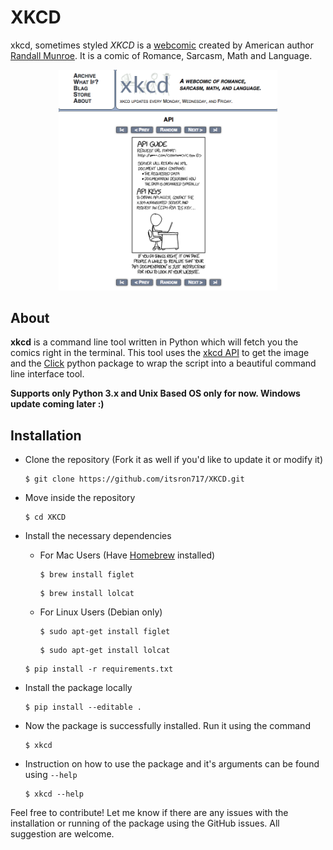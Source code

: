 # XKCD
xkcd, sometimes styled _XKCD_ is a [webcomic](https://en.wikipedia.org/wiki/Webcomic) created by American author [Randall Munroe](https://en.wikipedia.org/wiki/Randall_Munroe). It is a comic of Romance, Sarcasm, Math and Language.
<br>
<p align="center">
  <img src="assets/xkcd.png" width="350"/>
</p>


 ## About
 **xkcd** is a command line tool written in Python which will fetch you the comics right in the terminal. This tool uses the [xkcd API](https://xkcd.com/json.html) to get the image and the [Click](http://click.pocoo.org/) python package to wrap the script into a beautiful command line interface tool. 
 <p></p>
 
 **Supports only Python 3.x and Unix Based OS only for now. Windows update coming later :)**

## Installation

* Clone the repository (Fork it as well if you'd like to update it or modify it)

  ```
  $ git clone https://github.com/itsron717/XKCD.git
  ```

* Move inside the repository

  ```
  $ cd XKCD
  ```

* Install the necessary dependencies
  * For Mac Users (Have [Homebrew](https://brew.sh/) installed)
  
    ```
    $ brew install figlet 
    ```
  
    ```
    $ brew install lolcat
    ```
  
  * For Linux Users (Debian only)
  
    ```
    $ sudo apt-get install figlet
    ```
    
    ```
    $ sudo apt-get install lolcat
    ```
  
  ```
  $ pip install -r requirements.txt
  ```
 
* Install the package locally

  ```
  $ pip install --editable .
  ```
* Now the package is successfully installed. Run it using the command

  ```
  $ xkcd
  ```
* Instruction on how to use the package and it's arguments can be found using ` --help ` 

  ```
  $ xkcd --help
  ```
 Feel free to contribute! Let me know if there are any issues with the installation or running of the package using the GitHub issues. All suggestion are welcome.
